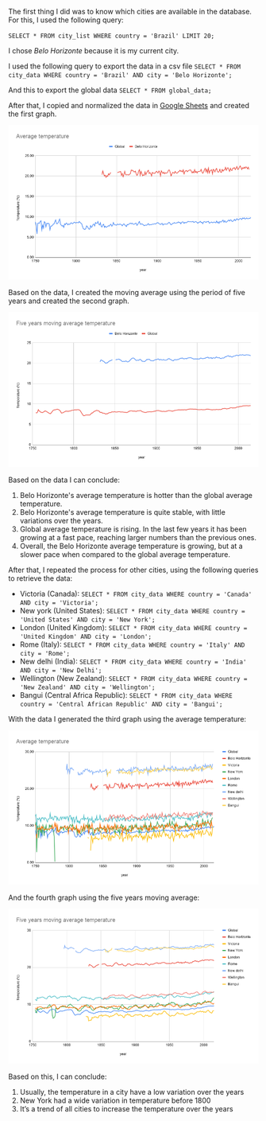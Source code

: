 The first thing I did was to know which cities are available in the database. For this, I used the following query:

`SELECT * FROM city_list WHERE country = 'Brazil' LIMIT 20;`

I chose *Belo Horizonte* because it is my current city.

I used the following query to export the data in a csv file
`SELECT * FROM city_data WHERE country = 'Brazil' AND city = 'Belo Horizonte';`

And this to export the global data
`SELECT * FROM global_data;`

After that, I copied and normalized the data in [Google Sheets](https://docs.google.com/spreadsheets/d/1AUux7VlKLOSy0oDaDdDHkV_BSKe_nXAbJCOqxx0ps3E/edit?usp=sharing) and created the first graph.

![first graph](Average_temperature_belo_horizonte.png)

Based on the data, I created the moving average using the period of five years and created the second graph.

![second graph](Five_years_moving_average_temperature_belo_horizonte.png)

Based on the data I can conclude:
1. Belo Horizonte's average temperature is hotter than the global average temperature.
2. Belo Horizonte's average temperature is quite stable, with little variations over the years.
3. Global average temperature is rising. In the last few years it has been growing at a fast pace, reaching larger numbers than the previous ones.
4. Overall, the Belo Horizonte average temperature is growing, but at a slower pace when compared to the global average temperature.

After that, I repeated the process for other cities, using the following queries to retrieve the data:
* Victoria (Canada): `SELECT * FROM city_data WHERE country = 'Canada' AND city = 'Victoria';`
* New york (United States): `SELECT * FROM city_data WHERE country = 'United States' AND city = 'New York';`
* London (United Kingdom): `SELECT * FROM city_data WHERE country = 'United Kingdom' AND city = 'London';`
* Rome (Italy): `SELECT * FROM city_data WHERE country = 'Italy' AND city = 'Rome';`
* New delhi (India): `SELECT * FROM city_data WHERE country = 'India' AND city = 'New Delhi';`
* Wellington (New Zealand): `SELECT * FROM city_data WHERE country = 'New Zealand' AND city = 'Wellington';`
* Bangui (Central Africa Republic): `SELECT * FROM city_data WHERE country = 'Central African Republic' AND city = 'Bangui';`

With the data I generated the third graph using the average temperature:

![third graph](Average_temperature_other_cities.png)

And the fourth graph using the five years moving average:

![fourth graph](Five_years_moving_average_temperature_other_cities.png)

Based on this, I can conclude:
1. Usually, the temperature in a city have a low variation over the years
2. New York had a wide variation in temperature before 1800
3. It’s a trend of all cities to increase the temperature over the years

